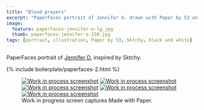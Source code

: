 ```yaml
---
title: "Blood prayers"
excerpt: "PaperFaces portrait of Jennifer O. drawn with Paper by 53 on an iPad."
image: 
  feature: paperfaces-jennifer-o-lg.jpg
  thumb: paperfaces-jennifer-o-150.jpg
tags: [portrait, illustration, Paper by 53, Sktchy, black and white]
---
```


PaperFaces portrait of [Jennifer O.](http://sktchy.com/nIj9DH) inspired by Sktchy.

{% include boilerplate/paperfaces-2.html %}

<figure class="third">
	<a href="{{ site.url }}/assets/images/paperfaces-jennifer-o-process-1-lg.jpg"><img src="{{ site.url }}/assets/images/paperfaces-jennifer-o-process-1-600.jpg" alt="Work in process screenshot"></a>
	<a href="{{ site.url }}/assets/images/paperfaces-jennifer-o-process-2-lg.jpg"><img src="{{ site.url }}/assets/images/paperfaces-jennifer-o-process-2-600.jpg" alt="Work in process screenshot"></a>
	<a href="{{ site.url }}/assets/images/paperfaces-jennifer-o-process-3-lg.jpg"><img src="{{ site.url }}/assets/images/paperfaces-jennifer-o-process-3-600.jpg" alt="Work in process screenshot"></a>
	<a href="{{ site.url }}/assets/images/paperfaces-jennifer-o-process-4-lg.jpg"><img src="{{ site.url }}/assets/images/paperfaces-jennifer-o-process-4-600.jpg" alt="Work in process screenshot"></a>
	<a href="{{ site.url }}/assets/images/paperfaces-jennifer-o-process-5-lg.jpg"><img src="{{ site.url }}/assets/images/paperfaces-jennifer-o-process-5-600.jpg" alt="Work in process screenshot"></a>
	<figcaption>Work in progress screen captures Made with Paper.</figcaption>
</figure>
